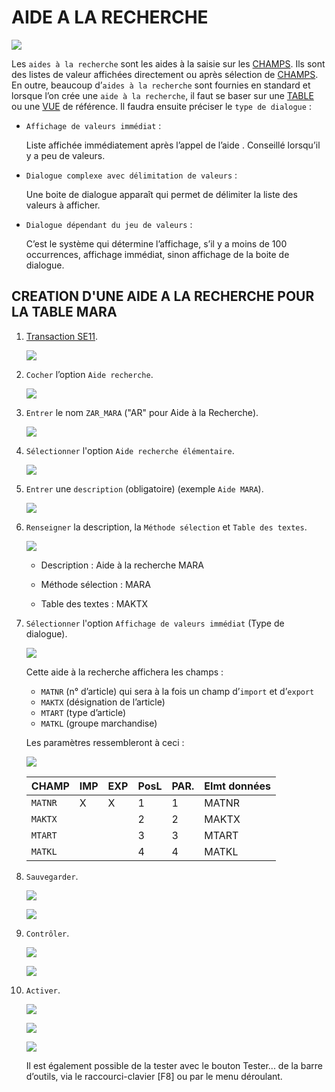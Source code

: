 # AIDE A LA RECHERCHE

![](../assets/images/AIDE_A_LA_RECHERCHE_001.png)

Les `aides à la recherche` sont les aides à la saisie sur les [CHAMPS](../07_DDIC/03_CHAMPS.md). Ils sont des listes de valeur affichées directement ou après sélection de [CHAMPS](../07_DDIC/03_CHAMPS.md). En outre, beaucoup d’`aides à la recherche` sont fournies en standard et lorsque l’on crée une `aide à la recherche`, il faut se baser sur une [TABLE](./0Z_TABLES.md) ou une [VUE](./05_VUES.mdd) de référence. Il faudra ensuite préciser le `type de dialogue` :

- `Affichage de valeurs immédiat` :

  Liste affichée immédiatement après l’appel de l’aide . Conseillé lorsqu’il y a peu de valeurs.

- `Dialogue complexe avec délimitation de valeurs` :

  Une boite de dialogue apparaît qui permet de délimiter la liste des valeurs à afficher.

- `Dialogue dépendant du jeu de valeurs` :

  C’est le système qui détermine l’affichage, s’il y a moins de 100 occurrences, affichage immédiat, sinon affichage de la boite de dialogue.

## CREATION D'UNE AIDE A LA RECHERCHE POUR LA TABLE MARA

1. [Transaction SE11](../07_DDIC/02_SE11.md).

      ![](../assets/images/AIDE_A_LA_RECHERCHE_002.jpg)

2. `Cocher` l’option `Aide recherche`.

      ![](../assets/images/AIDE_A_LA_RECHERCHE_003.jpg)

3. `Entrer` le nom `ZAR_MARA` ("AR" pour Aide à la Recherche).

      ![](../assets/images/AIDE_A_LA_RECHERCHE_004.jpg)

4. `Sélectionner` l'option `Aide recherche élémentaire`.

      ![](../assets/images/AIDE_A_LA_RECHERCHE_005.jpg)

5. `Entrer` une `description` (obligatoire) (exemple `Aide MARA`).

      ![](../assets/images/AIDE_A_LA_RECHERCHE_006.jpg)

6. `Renseigner` la description, la `Méthode sélection` et `Table des textes`.

      ![](../assets/images/AIDE_A_LA_RECHERCHE_007.jpg)

   - Description : Aide à la recherche MARA

   - Méthode sélection : MARA

   - Table des textes : MAKTX

7. `Sélectionner` l'option `Affichage de valeurs immédiat` (Type de dialogue).

      ![](../assets/images/AIDE_A_LA_RECHERCHE_008.jpg)

   Cette aide à la recherche affichera les champs :

   - `MATNR` (n° d’article) qui sera à la fois un champ d’`import` et d’`export`
   - `MAKTX` (désignation de l’article)
   - `MTART` (type d’article)
   - `MATKL` (groupe marchandise)

   Les paramètres ressembleront à ceci :

      ![](../assets/images/AIDE_A_LA_RECHERCHE_009.jpg)

   | CHAMP   | IMP | EXP | PosL | PAR. | Elmt données |
   | ------- | --- | --- | ---- | ---- | ------------ |
   | `MATNR` | X   | X   | 1    | 1    | MATNR        |
   | `MAKTX` |     |     | 2    | 2    | MAKTX        |
   | `MTART` |     |     | 3    | 3    | MTART        |
   | `MATKL` |     |     | 4    | 4    | MATKL        |

8. `Sauvegarder`.

      ![](../assets/images/AIDE_A_LA_RECHERCHE_010.jpg)

      ![](../assets/images/AIDE_A_LA_RECHERCHE_011.jpg)

9. `Contrôler`.

      ![](../assets/images/AIDE_A_LA_RECHERCHE_015.jpg)

      ![](../assets/images/AIDE_A_LA_RECHERCHE_016.jpg)

10. `Activer`.

      ![](../assets/images/AIDE_A_LA_RECHERCHE_012.jpg)

      ![](../assets/images/AIDE_A_LA_RECHERCHE_013.jpg)

      ![](../assets/images/AIDE_A_LA_RECHERCHE_014.jpg)

    Il est également possible de la tester avec le bouton Tester... de la barre d’outils, via le raccourci-clavier [F8] ou par le menu déroulant.
